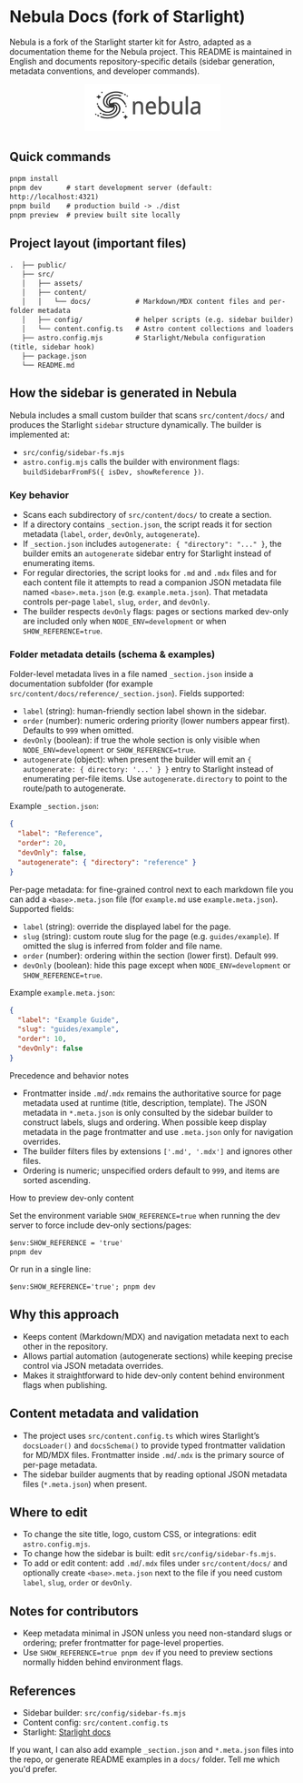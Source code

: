 # Nebula Docs (fork of Starlight)

Nebula is a fork of the Starlight starter kit for Astro, adapted as a documentation theme for the Nebula project. This README is maintained in English and documents repository-specific details (sidebar generation, metadata conventions, and developer commands).

<p align="center">
  <img src="src/assets/light-logo.svg" alt="Nebula logo" width="240" />
</p>

## Quick commands

```pwsh
pnpm install
pnpm dev      # start development server (default: http://localhost:4321)
pnpm build    # production build -> ./dist
pnpm preview  # preview built site locally
```

## Project layout (important files)

```text
.  ├── public/
   ├── src/
   │   ├── assets/
   │   ├── content/
   │   │   └── docs/           # Markdown/MDX content files and per-folder metadata
   │   ├── config/             # helper scripts (e.g. sidebar builder)
   │   └── content.config.ts   # Astro content collections and loaders
   ├── astro.config.mjs        # Starlight/Nebula configuration (title, sidebar hook)
   ├── package.json
   └── README.md
```

## How the sidebar is generated in Nebula

Nebula includes a small custom builder that scans `src/content/docs/` and produces the Starlight `sidebar` structure dynamically. The builder is implemented at:

- `src/config/sidebar-fs.mjs`
- `astro.config.mjs` calls the builder with environment flags: `buildSidebarFromFS({ isDev, showReference })`.

### Key behavior

- Scans each subdirectory of `src/content/docs/` to create a section.
- If a directory contains `_section.json`, the script reads it for section metadata (`label`, `order`, `devOnly`, `autogenerate`).
- If `_section.json` includes `autogenerate: { "directory": "..." }`, the builder emits an `autogenerate` sidebar entry for Starlight instead of enumerating items.
- For regular directories, the script looks for `.md` and `.mdx` files and for each content file it attempts to read a companion JSON metadata file named `<base>.meta.json` (e.g. `example.meta.json`). That metadata controls per-page `label`, `slug`, `order`, and `devOnly`.
- The builder respects `devOnly` flags: pages or sections marked dev-only are included only when `NODE_ENV=development` or when `SHOW_REFERENCE=true`.

### Folder metadata details (schema & examples)

Folder-level metadata lives in a file named `_section.json` inside a documentation subfolder (for example `src/content/docs/reference/_section.json`). Fields supported:

- `label` (string): human-friendly section label shown in the sidebar.
- `order` (number): numeric ordering priority (lower numbers appear first). Defaults to `999` when omitted.
- `devOnly` (boolean): if true the whole section is only visible when `NODE_ENV=development` or `SHOW_REFERENCE=true`.
- `autogenerate` (object): when present the builder will emit an `{ autogenerate: { directory: '...' } }` entry to Starlight instead of enumerating per-file items. Use `autogenerate.directory` to point to the route/path to autogenerate.

Example `_section.json`:

```json
{
  "label": "Reference",
  "order": 20,
  "devOnly": false,
  "autogenerate": { "directory": "reference" }
}
```

Per-page metadata: for fine-grained control next to each markdown file you can add a `<base>.meta.json` file (for `example.md` use `example.meta.json`). Supported fields:

- `label` (string): override the displayed label for the page.
- `slug` (string): custom route slug for the page (e.g. `guides/example`). If omitted the slug is inferred from folder and file name.
- `order` (number): ordering within the section (lower first). Default `999`.
- `devOnly` (boolean): hide this page except when `NODE_ENV=development` or `SHOW_REFERENCE=true`.

Example `example.meta.json`:

```json
{
  "label": "Example Guide",
  "slug": "guides/example",
  "order": 10,
  "devOnly": false
}
```

Precedence and behavior notes

- Frontmatter inside `.md`/`.mdx` remains the authoritative source for page metadata used at runtime (title, description, template). The JSON metadata in `*.meta.json` is only consulted by the sidebar builder to construct labels, slugs and ordering. When possible keep display metadata in the page frontmatter and use `.meta.json` only for navigation overrides.
- The builder filters files by extensions `['.md', '.mdx']` and ignores other files.
- Ordering is numeric; unspecified orders default to `999`, and items are sorted ascending.

How to preview dev-only content

Set the environment variable `SHOW_REFERENCE=true` when running the dev server to force include dev-only sections/pages:

```pwsh
$env:SHOW_REFERENCE = 'true'
pnpm dev
```

Or run in a single line:

```pwsh
$env:SHOW_REFERENCE='true'; pnpm dev
```

## Why this approach

- Keeps content (Markdown/MDX) and navigation metadata next to each other in the repository.
- Allows partial automation (autogenerate sections) while keeping precise control via JSON metadata overrides.
- Makes it straightforward to hide dev-only content behind environment flags when publishing.

## Content metadata and validation

- The project uses `src/content.config.ts` which wires Starlight’s `docsLoader()` and `docsSchema()` to provide typed frontmatter validation for MD/MDX files. Frontmatter inside `.md`/`.mdx` is the primary source of per-page metadata.
- The sidebar builder augments that by reading optional JSON metadata files (`*.meta.json`) when present.

## Where to edit

- To change the site title, logo, custom CSS, or integrations: edit `astro.config.mjs`.
- To change how the sidebar is built: edit `src/config/sidebar-fs.mjs`.
- To add or edit content: add `.md`/`.mdx` files under `src/content/docs/` and optionally create `<base>.meta.json` next to the file if you need custom `label`, `slug`, `order` or `devOnly`.

## Notes for contributors

- Keep metadata minimal in JSON unless you need non-standard slugs or ordering; prefer frontmatter for page-level properties.
- Use `SHOW_REFERENCE=true pnpm dev` if you need to preview sections normally hidden behind environment flags.

## References

- Sidebar builder: `src/config/sidebar-fs.mjs`
- Content config: `src/content.config.ts`
- Starlight: [Starlight docs](https://starlight.astro.build/)

If you want, I can also add example `_section.json` and `*.meta.json` files into the repo, or generate README examples in a `docs/` folder. Tell me which you'd prefer.
